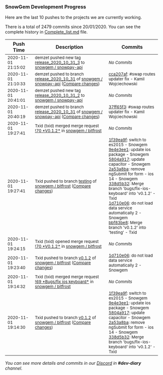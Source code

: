 
### SnowGem Development Progress

Here are the last 10 pushes to the projects we are currently working.

There is a total of 2479 commits since 20/01/2020. You can see the complete history in
 [Complete_list.md](Complete_list.md) file.

| Push Time | Description | Commits |
| --- | --- | --- |
| <sub>2020-11-01 21:15:02</sub> | <sub>demzet pushed new tag [release\_2020\_10\_31\_3](https://gitlab.com/snowgem/snowpay-api/-/tags/release_2020_10_31_3) to [snowgem / snowpay\-api](https://gitlab.com/snowgem/snowpay-api)</sub> | <sub>_No Commits_</sub> |
| <sub>2020-11-01 21:10:33</sub> | <sub>demzet pushed to branch [release\_2020\_10\_31](https://gitlab.com/snowgem/snowpay-api/commits/release_2020_10_31) of [snowgem / snowpay\-api](https://gitlab.com/snowgem/snowpay-api) ([Compare changes](https://gitlab.com/snowgem/snowpay-api/compare/37ff65f330140dd28b44c21a75bd254959052276...cca207af1725a484802bdcd4e71ee5f5f12f5ae7))</sub> | <sub>[cca207af](https://gitlab.com/snowgem/snowpay-api/-/commit/cca207af1725a484802bdcd4e71ee5f5f12f5ae7): #swap routes updater fix - Kamil Wojciechowski</sub> |
| <sub>2020-11-01 20:41:01</sub> | <sub>demzet pushed new tag [release\_2020\_10\_31\_2](https://gitlab.com/snowgem/snowpay-api/-/tags/release_2020_10_31_2) to [snowgem / snowpay\-api](https://gitlab.com/snowgem/snowpay-api)</sub> | <sub>_No Commits_</sub> |
| <sub>2020-11-01 20:40:19</sub> | <sub>demzet pushed to branch [release\_2020\_10\_31](https://gitlab.com/snowgem/snowpay-api/commits/release_2020_10_31) of [snowgem / snowpay\-api](https://gitlab.com/snowgem/snowpay-api) ([Compare changes](https://gitlab.com/snowgem/snowpay-api/compare/eb05d6b4ef634d271f045336262af275df8dbdfb...37ff65f330140dd28b44c21a75bd254959052276))</sub> | <sub>[37ff65f3](https://gitlab.com/snowgem/snowpay-api/-/commit/37ff65f330140dd28b44c21a75bd254959052276): #swap routes updater fix - Kamil Wojciechowski</sub> |
| <sub>2020-11-01 19:27:41</sub> | <sub>Txid (txid) merged merge request [\!70 \*V0\.1\.2\*](https://gitlab.com/snowgem/bitfrost/-/merge_requests/70) in [snowgem / bitfrost](https://gitlab.com/snowgem/bitfrost)</sub> | <sub>_No Commits_</sub> |
| <sub>2020-11-01 19:27:41</sub> | <sub>Txid pushed to branch [testing](https://gitlab.com/snowgem/bitfrost/commits/testing) of [snowgem / bitfrost](https://gitlab.com/snowgem/bitfrost) ([Compare changes](https://gitlab.com/snowgem/bitfrost/compare/c45791c23efbdd0e7773cc1024af45d0e43cbbb5...bbf83be8d760166c45b818ad4d223d0835c9a7e5))</sub> | <sub>[1f39ea9f](https://gitlab.com/snowgem/bitfrost/-/commit/1f39ea9f68ff5c7627ad695cc7ec22dd6d9a73ba): switch to es2015 - Snowgem<br>[9e4e3ee1](https://gitlab.com/snowgem/bitfrost/-/commit/9e4e3ee114c38689d4bc60ddb939240f2dc75912): update ios package - Snowgem<br>[5804a917](https://gitlab.com/snowgem/bitfrost/-/commit/5804a91751d247374b5bda988c232c841745854b): update capacitor - Snowgem<br>[2a53a8ba](https://gitlab.com/snowgem/bitfrost/-/commit/2a53a8ba48c83cac46fed74789e221c5bb28527a): remove ngSubmit for form - ios 14 - Snowgem<br>[338d5b32](https://gitlab.com/snowgem/bitfrost/-/commit/338d5b325c608e0494a1fb4546e4da4fb2e6e445): Merge branch 'bugs/fix-ios-keyboard' into 'v0.1.2' - Txid<br>[1d710e06](https://gitlab.com/snowgem/bitfrost/-/commit/1d710e06b909a368957b2a529f3be365d9b27c2c): do not load data service automatically 2 - Snowgem<br>[bbf83be8](https://gitlab.com/snowgem/bitfrost/-/commit/bbf83be8d760166c45b818ad4d223d0835c9a7e5): Merge branch 'v0.1.2' into 'testing' - Txid</sub> |
| <sub>2020-11-01 19:24:15</sub> | <sub>Txid (txid) opened merge request [\!70 \*V0\.1\.2\*](https://gitlab.com/snowgem/bitfrost/-/merge_requests/70) in [snowgem / bitfrost](https://gitlab.com/snowgem/bitfrost)</sub> | <sub>_No Commits_</sub> |
| <sub>2020-11-01 19:23:40</sub> | <sub>Txid pushed to branch [v0\.1\.2](https://gitlab.com/snowgem/bitfrost/commits/v0.1.2) of [snowgem / bitfrost](https://gitlab.com/snowgem/bitfrost) ([Compare changes](https://gitlab.com/snowgem/bitfrost/compare/338d5b325c608e0494a1fb4546e4da4fb2e6e445...1d710e06b909a368957b2a529f3be365d9b27c2c))</sub> | <sub>[1d710e06](https://gitlab.com/snowgem/bitfrost/-/commit/1d710e06b909a368957b2a529f3be365d9b27c2c): do not load data service automatically 2 - Snowgem</sub> |
| <sub>2020-11-01 19:14:32</sub> | <sub>Txid (txid) merged merge request [\!69 \*Bugs/fix ios keyboard\*](https://gitlab.com/snowgem/bitfrost/-/merge_requests/69) in [snowgem / bitfrost](https://gitlab.com/snowgem/bitfrost)</sub> | <sub>_No Commits_</sub> |
| <sub>2020-11-01 19:14:30</sub> | <sub>Txid pushed to branch [v0\.1\.2](https://gitlab.com/snowgem/bitfrost/commits/v0.1.2) of [snowgem / bitfrost](https://gitlab.com/snowgem/bitfrost) ([Compare changes](https://gitlab.com/snowgem/bitfrost/compare/fe89aeec9f00eb2ab2fd288b77eef55b8c2866a7...338d5b325c608e0494a1fb4546e4da4fb2e6e445))</sub> | <sub>[1f39ea9f](https://gitlab.com/snowgem/bitfrost/-/commit/1f39ea9f68ff5c7627ad695cc7ec22dd6d9a73ba): switch to es2015 - Snowgem<br>[9e4e3ee1](https://gitlab.com/snowgem/bitfrost/-/commit/9e4e3ee114c38689d4bc60ddb939240f2dc75912): update ios package - Snowgem<br>[5804a917](https://gitlab.com/snowgem/bitfrost/-/commit/5804a91751d247374b5bda988c232c841745854b): update capacitor - Snowgem<br>[2a53a8ba](https://gitlab.com/snowgem/bitfrost/-/commit/2a53a8ba48c83cac46fed74789e221c5bb28527a): remove ngSubmit for form - ios 14 - Snowgem<br>[338d5b32](https://gitlab.com/snowgem/bitfrost/-/commit/338d5b325c608e0494a1fb4546e4da4fb2e6e445): Merge branch 'bugs/fix-ios-keyboard' into 'v0.1.2' - Txid</sub> |

_You can see more details and commits in our [Discord](https://discord.gg/zumGnbg) in **#dev-diary** channel._
